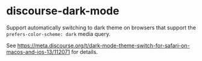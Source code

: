 # discourse-dark-mode

Support automatically switching to dark theme on browsers that support the `prefers-color-scheme: dark` media query.

See https://meta.discourse.org/t/dark-mode-theme-switch-for-safari-on-macos-and-ios-13/112071 for details. 

